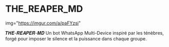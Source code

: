 # THE_REAPER_MD

img="https://imgur.com/a/paFYzsi"

𝑻𝑯𝑬-𝑹𝑬𝑨𝑷𝑬𝑹-𝑴𝑫
Un bot WhatsApp Multi-Device inspiré par les ténèbres, forgé pour imposer le silence et la puissance dans chaque groupe. 
